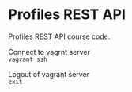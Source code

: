 # Profiles REST API

Profiles REST API course code.

Connect to vagrnt server  
`vagrant ssh`

Logout of vagrant server  
`exit`
